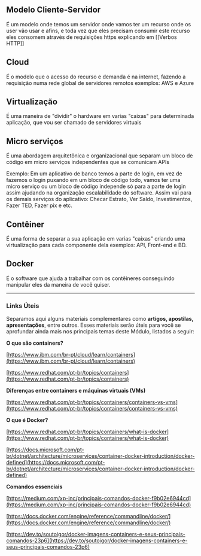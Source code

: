 ## Modelo Cliente-Servidor
É um modelo onde temos um servidor onde vamos ter um recurso onde os user vão usar e afins, e toda vez que eles precisam consumir este recurso eles consomem através de requisições https explicando em [[Verbos HTTP]]

## Cloud
É o modelo que o acesso do recurso e demanda é na internet, fazendo a requisição numa rede global de servidores remotos exemplos: AWS e Azure

## Virtualização
É uma maneira de "dividir" o hardware em varias "caixas" para determinada aplicação, que vou ser chamado de servidores virtuais

## Micro serviços
É uma abordagem arquitetônica e organizacional que separam um bloco de código em micro serviços independentes que se comunicam APIs

Exemplo:
Em um aplicativo de banco temos a parte de login, em vez de fazemos o login puxando em um bloco de código todo, vamos ter uma micro serviço ou um bloco de código independe só para a parte de login assim ajudando na organização escalabilidade do software. Assim vai para os demais serviços do aplicativo: Checar Estrato, Ver Saldo, Investimentos, Fazer TED, Fazer pix e etc.

## Contêiner
É uma forma de separar a sua aplicação em varias "caixas" criando uma virtualização para cada componente dela exemplos: API, Front-end e BD.

## Docker
É o software que ajuda a trabalhar com os contêineres conseguindo manipular eles da maneira de você quiser.

-----
### **Links Úteis** 

Separamos aqui alguns materiais complementares como **artigos, apostilas, apresentações**, entre outros. Esses materiais serão úteis para você se aprofundar ainda mais nos principais temas deste Módulo, listados a seguir:

**O que são containers?** 

[https://www.ibm.com/br-pt/cloud/learn/containers](https://www.ibm.com/br-pt/cloud/learn/containers)

[https://www.redhat.com/pt-br/topics/containers](https://www.redhat.com/pt-br/topics/containers)

**Diferenças entre containers e máquinas virtuais (VMs)**

[https://www.redhat.com/pt-br/topics/containers/containers-vs-vms](https://www.redhat.com/pt-br/topics/containers/containers-vs-vms)

**O que é Docker?**

[https://www.redhat.com/pt-br/topics/containers/what-is-docker](https://www.redhat.com/pt-br/topics/containers/what-is-docker)

[https://docs.microsoft.com/pt-br/dotnet/architecture/microservices/container-docker-introduction/docker-defined](https://docs.microsoft.com/pt-br/dotnet/architecture/microservices/container-docker-introduction/docker-defined)

**Comandos essenciais** 

[https://medium.com/xp-inc/principais-comandos-docker-f9b02e6944cd](https://medium.com/xp-inc/principais-comandos-docker-f9b02e6944cd)

[https://docs.docker.com/engine/reference/commandline/docker/](https://docs.docker.com/engine/reference/commandline/docker/)

[https://dev.to/soutoigor/docker-imagens-containers-e-seus-principais-comandos-23p6](https://dev.to/soutoigor/docker-imagens-containers-e-seus-principais-comandos-23p6)